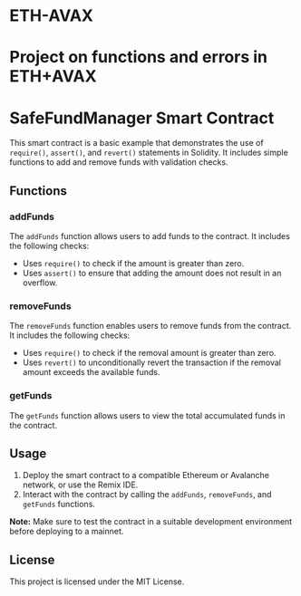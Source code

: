 # ETH-AVAX
# Project on functions and errors in ETH+AVAX

# SafeFundManager Smart Contract

This smart contract is a basic example that demonstrates the use of `require()`, `assert()`, and `revert()` statements in Solidity. It includes simple functions to add and remove funds with validation checks.

## Functions

### addFunds

The `addFunds` function allows users to add funds to the contract. It includes the following checks:

- Uses `require()` to check if the amount is greater than zero.
- Uses `assert()` to ensure that adding the amount does not result in an overflow.

### removeFunds

The `removeFunds` function enables users to remove funds from the contract. It includes the following checks:

- Uses `require()` to check if the removal amount is greater than zero.
- Uses `revert()` to unconditionally revert the transaction if the removal amount exceeds the available funds.

### getFunds

The `getFunds` function allows users to view the total accumulated funds in the contract.

## Usage

1. Deploy the smart contract to a compatible Ethereum or Avalanche network, or use the Remix IDE.
2. Interact with the contract by calling the `addFunds`, `removeFunds`, and `getFunds` functions.

**Note:** Make sure to test the contract in a suitable development environment before deploying to a mainnet.

## License

This project is licensed under the MIT License.
